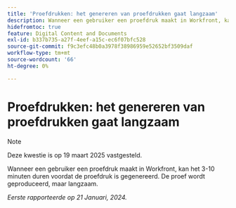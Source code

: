 ```yaml
---
title: 'Proefdrukken: het genereren van proefdrukken gaat langzaam'
description: Wanneer een gebruiker een proefdruk maakt in Workfront, kan het 3-10 minuten duren voordat de proefdruk is gegenereerd. De proef wordt geproduceerd, maar langzaam.
hidefromtoc: true
feature: Digital Content and Documents
exl-id: b337b735-a27f-4eef-a15c-ec6f07bfc528
source-git-commit: f9c3efc48b0a3978f38986959e52652bf3509daf
workflow-type: tm+mt
source-wordcount: '66'
ht-degree: 0%

---
```


# Proefdrukken: het genereren van proefdrukken gaat langzaam

>[!NOTE]
>
>Deze kwestie is op 19 maart 2025 vastgesteld.

Wanneer een gebruiker een proefdruk maakt in Workfront, kan het 3-10 minuten duren voordat de proefdruk is gegenereerd. De proef wordt geproduceerd, maar langzaam.

_Eerste rapporteerde op 21 Januari, 2024._
